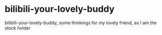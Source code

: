 # bilibili-your-lovely-buddy
bilibili-your-lovely-buddy, some thinkings for my lovely friend, as I am the stock holder
